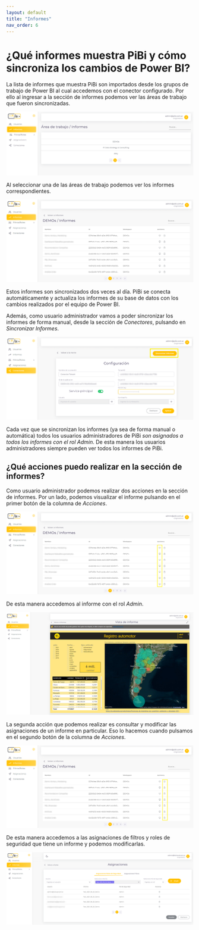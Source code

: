 ```yaml
---
layout: default
title: "Informes"
nav_order: 6
---
```


# ¿Qué informes muestra PiBi y cómo sincroniza los cambios de Power BI? 



La lista de informes que muestra PiBi son importados desde los grupos de trabajo de Power BI al cual accedemos con el conector configurado. Por ello al ingresar a la sección de informes podemos ver las áreas de trabajo que fueron sincronizadas.

![informes1](Media/Informes/workspaces.PNG)

Al seleccionar una de las áreas de trabajo podemos ver los informes correspondientes.

![informes1](Media/Informes/Informes.PNG)

Estos informes son sincronizados dos veces al día. PiBi se conecta automáticamente y actualiza los informes de su base de datos con los cambios realizados por el equipo de Power BI. 

Además, como usuario administrador vamos a poder sincronizar los informes de forma manual, desde la sección de *Conectores*, pulsando en *Sincronizar Informes*. 

![informes2](Media/Informes/conectores%20sincronizar%20informes.png)

Cada vez que se sincronizan los informes (ya sea de forma manual o automática) todos los usuarios administradores de PiBi *son asignados a todos los informes con el rol Admin*. De esta manera los usuarios administradores siempre pueden ver todos los informes de PiBi. 


## ¿Qué acciones puedo realizar en la sección de informes? 

Como usuario administrador podemos realizar dos acciones en la sección de informes. Por un lado, podemos visualizar el informe pulsando en el primer
botón de la columna de *Acciones*.

![informes3](Media/Informes/Informes%20ver%20embed.png)

De esta manera accedemos al informe con el rol *Admin*.

![informes4](Media/Informes/Informe%20Embedded.PNG)

La segunda acción que podemos realizar es consultar y modificar las asignaciones de un informe en particular. Eso lo hacemos cuando pulsamos en el segundo botón de la columna de *Acciones*.

![informes5](Media/Informes/Informes%20asignaciones.png)

De esta manera accedemos a las asignaciones de filtros y roles de seguridad que tiene un informe y podemos modificarlas.

![informes6](Media/Informes/asignaciones%20de%20un%20informe.png)


